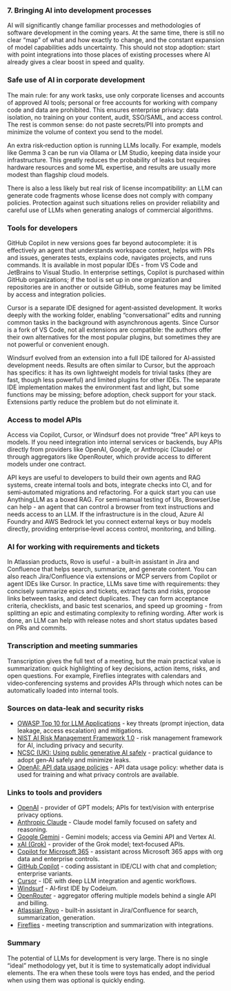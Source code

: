 ### 7. Bringing AI into development processes

AI will significantly change familiar processes and methodologies of software development in the coming years. At the same time, there is still no clear “map” of what and how exactly to change, and the constant expansion of model capabilities adds uncertainty. This should not stop adoption: start with point integrations into those places of existing processes where AI already gives a clear boost in speed and quality.

### Safe use of AI in corporate development

The main rule: for any work tasks, use only corporate licenses and accounts of approved AI tools; personal or free accounts for working with company code and data are prohibited. This ensures enterprise privacy: data isolation, no training on your content, audit, SSO/SAML, and access control. The rest is common sense: do not paste secrets/PII into prompts and minimize the volume of context you send to the model.

An extra risk‑reduction option is running LLMs locally. For example, models like Gemma 3 can be run via Ollama or LM Studio, keeping data inside your infrastructure. This greatly reduces the probability of leaks but requires hardware resources and some ML expertise, and results are usually more modest than flagship cloud models.

There is also a less likely but real risk of license incompatibility: an LLM can generate code fragments whose license does not comply with company policies. Protection against such situations relies on provider reliability and careful use of LLMs when generating analogs of commercial algorithms.

### Tools for developers

GitHub Copilot in new versions goes far beyond autocomplete: it is effectively an agent that understands workspace context, helps with PRs and issues, generates tests, explains code, navigates projects, and runs commands. It is available in most popular IDEs - from VS Code and JetBrains to Visual Studio. In enterprise settings, Copilot is purchased within GitHub organizations; if the tool is set up in one organization and repositories are in another or outside GitHub, some features may be limited by access and integration policies.

Cursor is a separate IDE designed for agent‑assisted development. It works deeply with the working folder, enabling “conversational” edits and running common tasks in the background with asynchronous agents. Since Cursor is a fork of VS Code, not all extensions are compatible: the authors offer their own alternatives for the most popular plugins, but sometimes they are not powerful or convenient enough.

Windsurf evolved from an extension into a full IDE tailored for AI‑assisted development needs. Results are often similar to Cursor, but the approach has specifics: it has its own lightweight models for trivial tasks (they are fast, though less powerful) and limited plugins for other IDEs. The separate IDE implementation makes the environment fast and light, but some functions may be missing; before adoption, check support for your stack. Extensions partly reduce the problem but do not eliminate it.

### Access to model APIs

Access via Copilot, Cursor, or Windsurf does not provide “free” API keys to models. If you need integration into internal services or backends, buy APIs directly from providers like OpenAI, Google, or Anthropic (Claude) or through aggregators like OpenRouter, which provide access to different models under one contract.

API keys are useful to developers to build their own agents and RAG systems, create internal tools and bots, integrate checks into CI, and for semi‑automated migrations and refactoring. For a quick start you can use AnythingLLM as a boxed RAG. For semi‑manual testing of UIs, BrowserUse can help - an agent that can control a browser from text instructions and needs access to an LLM. If the infrastructure is in the cloud, Azure AI Foundry and AWS Bedrock let you connect external keys or buy models directly, providing enterprise‑level access control, monitoring, and billing.

### AI for working with requirements and tickets

In Atlassian products, Rovo is useful - a built‑in assistant in Jira and Confluence that helps search, summarize, and generate content. You can also reach Jira/Confluence via extensions or MCP servers from Copilot or agent IDEs like Cursor. In practice, LLMs save time with requirements: they concisely summarize epics and tickets, extract facts and risks, propose links between tasks, and detect duplicates. They can form acceptance criteria, checklists, and basic test scenarios, and speed up grooming - from splitting an epic and estimating complexity to refining wording. After work is done, an LLM can help with release notes and short status updates based on PRs and commits.

### Transcription and meeting summaries

Transcription gives the full text of a meeting, but the main practical value is summarization: quick highlighting of key decisions, action items, risks, and open questions. For example, Fireflies integrates with calendars and video‑conferencing systems and provides APIs through which notes can be automatically loaded into internal tools.

### Sources on data‑leak and security risks

- [OWASP Top 10 for LLM Applications](https://owasp.org/www-project-top-10-for-large-language-model-applications/) - key threats (prompt injection, data leakage, access escalation) and mitigations.
- [NIST AI Risk Management Framework 1.0](https://www.nist.gov/itl/ai-risk-management-framework) - risk management framework for AI, including privacy and security.
- [NCSC (UK): Using public generative AI safely](https://www.ncsc.gov.uk/collection/guidelines-for-securing-ai/using-public-generative-ai-safely) - practical guidance to adopt gen‑AI safely and minimize leaks.
- [OpenAI: API data usage policies](https://openai.com/policies/api-data-usage-policies) - API data usage policy: whether data is used for training and what privacy controls are available.

### Links to tools and providers

- [OpenAI](https://openai.com/) - provider of GPT models; APIs for text/vision with enterprise privacy options.
- [Anthropic Claude](https://www.anthropic.com/claude) - Claude model family focused on safety and reasoning.
- [Google Gemini](https://ai.google.dev/) - Gemini models; access via Gemini API and Vertex AI.
- [xAI (Grok)](https://x.ai/) - provider of the Grok model; text‑focused APIs.
- [Copilot for Microsoft 365](https://www.microsoft.com/microsoft-copilot) - assistant across Microsoft 365 apps with org data and enterprise controls.
- [GitHub Copilot](https://github.com/features/copilot) - coding assistant in IDE/CLI with chat and completion; enterprise variants.
- [Cursor](https://www.cursor.com/) - IDE with deep LLM integration and agentic workflows.
- [Windsurf](https://codeium.com/windsurf) - AI‑first IDE by Codeium.
- [OpenRouter](https://openrouter.ai/) - aggregator offering multiple models behind a single API and billing.
- [Atlassian Rovo](https://www.atlassian.com/software/rovo) - built‑in assistant in Jira/Confluence for search, summarization, generation.
- [Fireflies](https://fireflies.ai/) - meeting transcription and summarization with integrations.

### Summary

The potential of LLMs for development is very large. There is no single “ideal” methodology yet, but it is time to systematically adopt individual elements. The era when these tools were toys has ended, and the period when using them was optional is quickly ending.


